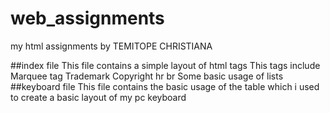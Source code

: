 # web_assignments

my html assignments by TEMITOPE CHRISTIANA

##index file
This file contains a simple layout of html tags
This tags include 
    Marquee tag
    Trademark
    Copyright
    hr
    br
    Some basic usage of lists
##keyboard file
This file contains the basic usage of the table which i used to create
a basic layout of my pc keyboard